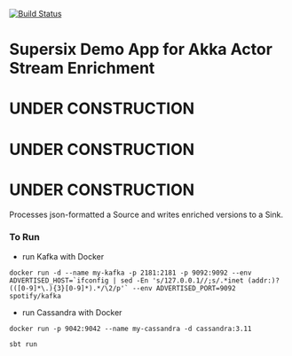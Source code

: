 [![Build Status](https://travis-ci.org/navicore/supersix-akka.svg?branch=master)](https://travis-ci.org/navicore/supersix-akka)

Supersix Demo App for Akka Actor Stream Enrichment
===

# UNDER CONSTRUCTION

# UNDER CONSTRUCTION

# UNDER CONSTRUCTION

Processes json-formatted a Source and writes enriched versions to a Sink.

### To Run

* run Kafka with Docker
```
docker run -d --name my-kafka -p 2181:2181 -p 9092:9092 --env ADVERTISED_HOST=`ifconfig | sed -En 's/127.0.0.1//;s/.*inet (addr:)?(([0-9]*\.){3}[0-9]*).*/\2/p'` --env ADVERTISED_PORT=9092 spotify/kafka
```

* run Cassandra with Docker
```
docker run -p 9042:9042 --name my-cassandra -d cassandra:3.11
```

`sbt run`

